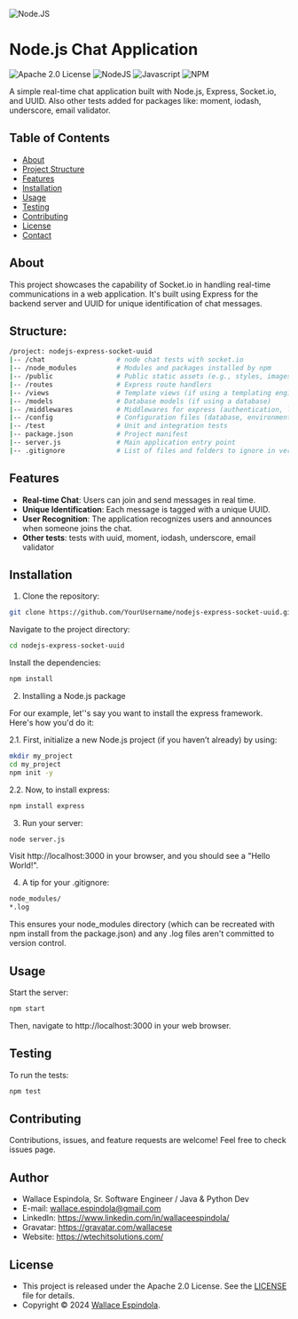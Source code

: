 
![Node.JS](https://avatars.githubusercontent.com/u/9950313?s=200&v=4)

# Node.js Chat Application 

![Apache 2.0 License](https://img.shields.io/badge/License-Apache2.0-orange)
![NodeJS](https://img.shields.io/badge/Built_with-NodeJS-green)
![Javascript](https://img.shields.io/badge/Built_with-Javascript-yellow)
![NPM](https://img.shields.io/badge/Powered_by-npm-blue)


A simple real-time chat application built with Node.js, Express, Socket.io, and UUID. Also other tests added for
packages like: moment, iodash, underscore, email validator.


## Table of Contents

- [About](#about)
- [Project Structure](#structure)
- [Features](#features)
- [Installation](#installation)
- [Usage](#usage)
- [Testing](#testing)
- [Contributing](#contributing)
- [License](#license)
- [Contact](#contact)


## About

This project showcases the capability of Socket.io in handling real-time communications in a web application.
It's built using Express for the backend server and UUID for unique identification of chat messages.


## Structure:

```bash
/project: nodejs-express-socket-uuid
|-- /chat                  # node chat tests with socket.io
|-- /node_modules          # Modules and packages installed by npm
|-- /public                # Public static assets (e.g., styles, images)
|-- /routes                # Express route handlers
|-- /views                 # Template views (if using a templating engine)
|-- /models                # Database models (if using a database)
|-- /middlewares           # Middlewares for express (authentication, logging, etc.)
|-- /config                # Configuration files (database, environment variables)
|-- /test                  # Unit and integration tests
|-- package.json           # Project manifest
|-- server.js              # Main application entry point
|-- .gitignore             # List of files and folders to ignore in version
```


## Features

- **Real-time Chat**: Users can join and send messages in real time.
- **Unique Identification**: Each message is tagged with a unique UUID.
- **User Recognition**: The application recognizes users and announces when someone joins the chat.
- **Other tests**: tests with uuid, moment, iodash, underscore, email validator


## Installation

1. Clone the repository:

```bash
git clone https://github.com/YourUsername/nodejs-express-socket-uuid.git
```

Navigate to the project directory:

```bash
cd nodejs-express-socket-uuid
```

Install the dependencies:

```bash
npm install
```

2. Installing a Node.js package

For our example, let''s say you want to install the express framework. Here's how you'd do it:

2.1. First, initialize a new Node.js project (if you haven’t already) by using:

```bash
mkdir my_project
cd my_project
npm init -y
```

2.2. Now, to install express:

```bash
npm install express
```

3. Run your server:

```bash
node server.js
```

Visit http://localhost:3000 in your browser, and you should see a "Hello World!".


4. A tip for your .gitignore:

```bash
node_modules/
*.log
```

This ensures your node_modules directory (which can be recreated with npm install from the package.json) and any .log files aren't committed to version control.


## Usage

Start the server:

```bash
npm start
```

Then, navigate to http://localhost:3000 in your web browser.


## Testing

To run the tests:

```bash
npm test
```


## Contributing

Contributions, issues, and feature requests are welcome! Feel free to check issues page.


## Author

- Wallace Espindola, Sr. Software Engineer / Java & Python Dev
- E-mail: wallace.espindola@gmail.com
- LinkedIn: https://www.linkedin.com/in/wallaceespindola/
- Gravatar: https://gravatar.com/wallacese
- Website: https://wtechitsolutions.com/

## License

- This project is released under the Apache 2.0 License. See the [LICENSE](LICENSE) file for details.
- Copyright © 2024 [Wallace Espindola](https://github.com/wallaceespindola/).
